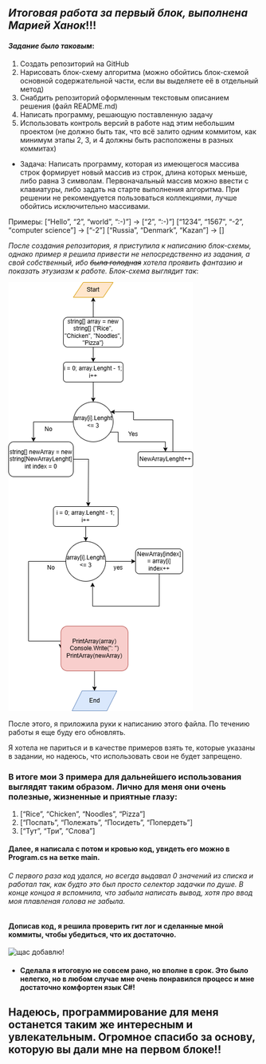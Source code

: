 ## _Итоговая работа за первый блок, выполнена Марией Ханок_!!!
 #### _Задание было таковым_:

 1. Создать репозиторий на GitHub
2. Нарисовать блок-схему алгоритма (можно обойтись блок-схемой основной содержательной части, если вы выделяете её в отдельный метод)
3. Снабдить репозиторий оформленным текстовым описанием решения (файл README.md)
4. Написать программу, решающую поставленную задачу
5. Использовать контроль версий в работе над этим небольшим проектом (не должно быть так, что всё залито одним коммитом, как минимум этапы 2, 3, и 4 должны быть расположены в разных коммитах)

* Задача: Написать программу, которая из имеющегося массива строк формирует новый массив из строк, длина которых меньше, либо равна 3 символам. Первоначальный массив можно ввести с клавиатуры, либо задать на старте выполнения алгоритма. При решении не рекомендуется пользоваться коллекциями, лучше обойтись исключительно массивами.

Примеры:
[“Hello”, “2”, “world”, “:-)”] → [“2”, “:-)”]
[“1234”, “1567”, “-2”, “computer science”] → [“-2”]
[“Russia”, “Denmark”, “Kazan”] → []


 _После создания репозитория, я приступила к написанию блок-схемы, однако пример я решила привести не непосредственно из задания, а свой собственный, ибо ~~была голодная~~ хотела проявить фантазию и показать этузиазм к работе. Блок-схема выглядит так_:

![Моя шедеврокарикатура!](finaldiagramcsharp.png)

После этого, я приложила руки к написанию этого файла. По течению работы я еще буду его обновлять.

Я хотела не париться и в качестве примеров взять те, которые указаны в задании, но надеюсь, что использовать свои не будет запрещено. 
### В итоге мои 3 примера для дальнейшего использования выглядят таким образом. Лично для меня они очень полезные, жизненные и приятные глазу:

1. [“Rice”, “Chicken”, “Noodles”, “Pizza”]
2. [“Поспать”, “Полежать”, “Посидеть”, “Попердеть”] 
3. [“Тут”, “Три”, “Слова”]

#### Далее, я написала с потом и кровью код, увидеть его можно в Program.cs на ветке main. 

###### _С первого раза код удался, но всегда выдавал 0 значений из списка и работал так, как будто это был просто селектор задачки по душе. В конце концоа я вспомнила, что забыла написать вывод, хотя про ввод моя плавленая голова не забыла._ 

#### Дописав код, я решила проверить гит лог и сделанные мной коммиты, чтобы убедиться, что их достаточно.

![щас добавлю!]()

* #### Сделала я итоговую не совсем рано, но вполне в срок. Это было нелегко, но в любом случае мне очень понравился процесс и мне достаточно комфортен язык C#!

## Надеюсь, программирование для меня останется таким же интересным и увлекательным. Огромное спасибо за основу, которую вы дали мне на первом блоке!! 